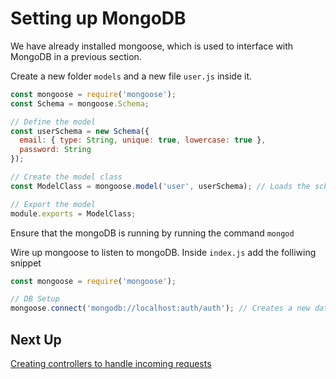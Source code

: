 # Setting up MongoDB

We have already installed mongoose, which is used to interface with MongoDB in a previous section.

Create a new folder `models` and a new file `user.js` inside it.

```javascript
const mongoose = require('mongoose');
const Schema = mongoose.Schema;

// Define the model
const userSchema = new Schema({
  email: { type: String, unique: true, lowercase: true },
  password: String
});

// Create the model class
const ModelClass = mongoose.model('user', userSchema); // Loads the schema into mogoose and maps it to a collection called user

// Export the model
module.exports = ModelClass;
```

Ensure that the mongoDB is running by running the command `mongod`

Wire up mongoose to listen to mongoDB. Inside `index.js` add the folliwing snippet

```javascript
const mongoose = require('mongoose');

// DB Setup
mongoose.connect('mongodb://localhost:auth/auth'); // Creates a new database in mongoDB called auth
```

## Next Up

[Creating controllers to handle incoming requests](4_controllers.md)